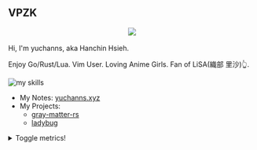 ## VPZK

<p align="center">
  <img src="https://yuchanns.xyz/images/LiSA.png" width=550 />
</p>

Hi, I'm yuchanns, aka Hanchin Hsieh.

Enjoy Go/Rust/Lua. Vim User. Loving Anime Girls. Fan of LiSA(織部 里沙)👆.

![my skills](https://skillicons.dev/icons?i=linux,go,rust,lua,vim,kubernetes,docker,nodejs,react,vue,php)

* My Notes: [yuchanns.xyz](https://yuchanns.xyz)
* My Projects:
  * [gray-matter-rs](https://github.com/the-alchemists-of-arland/gray-matter-rs)
  * [ladybug](https://github.com/ladybugos/ladybug)

<details>
  <summary>Toggle metrics!</summary>
  <p align="center">
   <a href="https://skillicons.dev">
     <img src="https://raw.githubusercontent.com/yuchanns/metrics/main/github-metrics.svg" />
   </a>
  </p>
</details>
